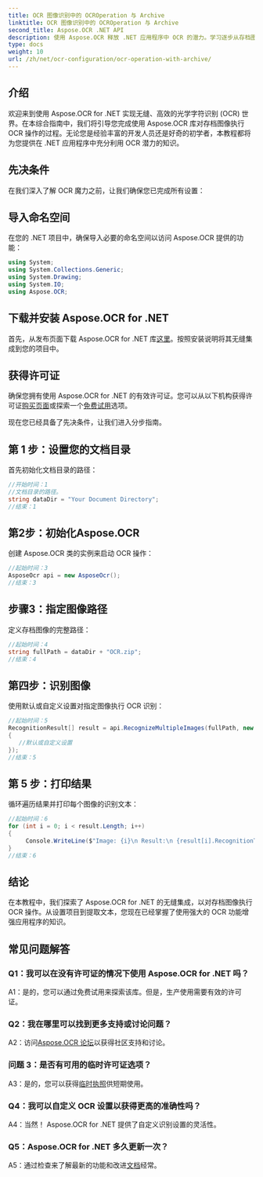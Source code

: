```yaml
---
title: OCR 图像识别中的 OCROperation 与 Archive
linktitle: OCR 图像识别中的 OCROperation 与 Archive
second_title: Aspose.OCR .NET API
description: 使用 Aspose.OCR 释放 .NET 应用程序中 OCR 的潜力。学习逐步从存档图像中提取文本。
type: docs
weight: 10
url: /zh/net/ocr-configuration/ocr-operation-with-archive/
---
```

## 介绍

欢迎来到使用 Aspose.OCR for .NET 实现无缝、高效的光学字符识别 (OCR) 世界。在本综合指南中，我们将引导您完成使用 Aspose.OCR 库对存档图像执行 OCR 操作的过程。无论您是经验丰富的开发人员还是好奇的初学者，本教程都将为您提供在 .NET 应用程序中充分利用 OCR 潜力的知识。

## 先决条件

在我们深入了解 OCR 魔力之前，让我们确保您已完成所有设置：

## 导入命名空间

在您的 .NET 项目中，确保导入必要的命名空间以访问 Aspose.OCR 提供的功能：

```csharp
using System;
using System.Collections.Generic;
using System.Drawing;
using System.IO;
using Aspose.OCR;
```

## 下载并安装 Aspose.OCR for .NET

首先，从发布页面下载 Aspose.OCR for .NET 库[这里](https://releases.aspose.com/ocr/net/)。按照安装说明将其无缝集成到您的项目中。

## 获得许可证

确保您拥有使用 Aspose.OCR for .NET 的有效许可证。您可以从以下机构获得许可证[购买页面](https://purchase.aspose.com/buy)或探索一个[免费试用](https://releases.aspose.com/)选项。

现在您已经具备了先决条件，让我们进入分步指南。

## 第 1 步：设置您的文档目录

首先初始化文档目录的路径：

```csharp
//开始时间：1
//文档目录的路径。
string dataDir = "Your Document Directory";
//结束：1
```

## 第2步：初始化Aspose.OCR

创建 Aspose.OCR 类的实例来启动 OCR 操作：

```csharp
//起始时间：3
AsposeOcr api = new AsposeOcr();
//结束：3
```

## 步骤3：指定图像路径

定义存档图像的完整路径：

```csharp
//起始时间：4
string fullPath = dataDir + "OCR.zip";
//结束：4
```

## 第四步：识别图像

使用默认或自定义设置对指定图像执行 OCR 识别：

```csharp
//起始时间：5
RecognitionResult[] result = api.RecognizeMultipleImages(fullPath, new RecognitionSettings
{
   //默认或自定义设置
});
//结束：5
```

## 第 5 步：打印结果

循环遍历结果并打印每个图像的识别文本：

```csharp
//起始时间：6
for (int i = 0; i < result.Length; i++)
{
	 Console.WriteLine($"Image: {i}\n Result:\n {result[i].RecognitionText}");
}
//结束：6
```

## 结论

在本教程中，我们探索了 Aspose.OCR for .NET 的无缝集成，以对存档图像执行 OCR 操作。从设置项目到提取文本，您现在已经掌握了使用强大的 OCR 功能增强应用程序的知识。

## 常见问题解答

### Q1：我可以在没有许可证的情况下使用 Aspose.OCR for .NET 吗？

A1：是的，您可以通过免费试用来探索该库。但是，生产使用需要有效的许可证。

### Q2：我在哪里可以找到更多支持或讨论问题？

 A2：访问[Aspose.OCR 论坛](https://forum.aspose.com/c/ocr/16)以获得社区支持和讨论。

### 问题 3：是否有可用的临时许可证选项？

 A3：是的，您可以获得[临时执照](https://purchase.aspose.com/temporary-license/)供短期使用。

### Q4：我可以自定义 OCR 设置以获得更高的准确性吗？

A4：当然！ Aspose.OCR for .NET 提供了自定义识别设置的灵活性。

### Q5：Aspose.OCR for .NET 多久更新一次？

 A5：通过检查来了解最新的功能和改进[文档](https://reference.aspose.com/ocr/net/)经常。